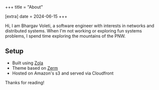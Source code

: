 +++
title = "About"

[extra]
date = 2024-06-15
+++

Hi, I am Bhargav Voleti, a software engineer with interests in  networks and
distributed systems. When I'm not working or exploring fun systems problems, I
spend time exploring the mountains of the PNW.

## Setup

* Built using [Zola](https://www.getzola.org/)
* Theme based on [Zerm](https://www.getzola.org/themes/zerm/)
* Hosted on Amazon's s3 and served via Cloudfront

Thanks for reading!
